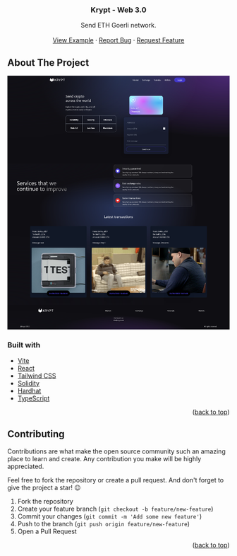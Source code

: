 <div id="top"></div>

<div align="center">
  <h3 align="center">Krypt - Web 3.0</h3>
  <p align="center">
    Send ETH Goerli network.
    <br />
    <br />
    <a href="#">View Example</a>
    ·
    <a href="https://github.com/alvinscheibe/krypt/issues">Report Bug</a>
    ·
    <a href="https://github.com/alvinscheibe/krypt/issues">Request Feature</a>
  </p>
</div>

## About The Project

![Sreenshot of Krypt](https://github.com/alvinscheibe/krypt/blob/main/client/images/screenshot-krypt.png)

### Built with

* [Vite](https://vitejs.dev/)
* [React](https://reactjs.org/)
* [Tailwind CSS](https://tailwindcss.com/)
* [Solidity](https://solidity.org/)
* [Hardhat](https://hardhat.org/)
* [TypeScript](https://www.typescriptlang.org/)

<p align="right">(<a href="#top">back to top</a>)</p>

## Contributing

Contributions are what make the open source community such an amazing place to learn and create. Any contribution you make will be highly appreciated.

Feel free to fork the repository or create a pull request. And don't forget to give the project a star! 😉

1. Fork the repository
2. Create your feature branch (`git checkout -b feature/new-feature`)
3. Commit your changes (`git commit -m 'Add some new feature'`)
4. Push to the branch (`git push origin feature/new-feature`)
5. Open a Pull Request

<p align="right">(<a href="#top">back to top</a>)</p>